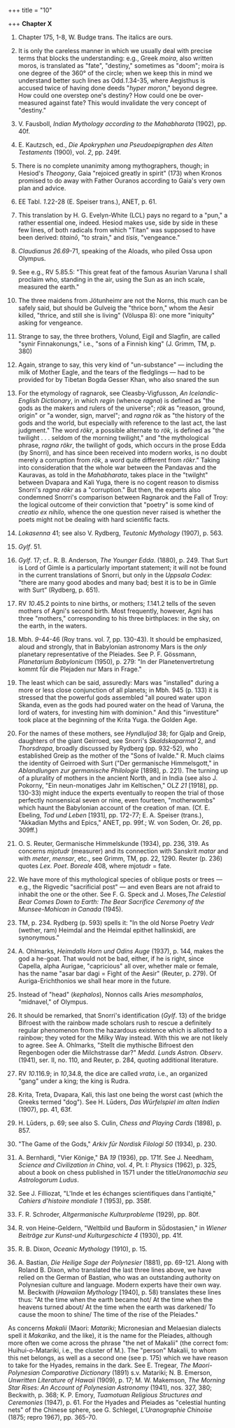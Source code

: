 +++
title = "10"

+++
**Chapter X**  


1. Chapter 175, 1-8, W. Budge trans. The italics are ours.

2. It is only the careless manner in which we usually deal with precise terms that blocks the understanding: e.g., Greek *moira*, also written moros, is translated as "fate", "destiny," sometimes as "doom"; moira is one degree of the 360° of the circle; when we keep this in mind we understand better such lines as Odd.*1*.34-35, where Aegisthus is accused twice of having done deeds "*hyper moron*," beyond degree. How could one overstep one's destiny? How could one be over-measured against fate? This would invalidate the very concept of "destiny."

3. V. Fausboll, *Indian Mythology according to the Mahabharata* \(1902\), pp. 40f.

4. E. Kautzsch, ed., *Die Apokryphen una Pseudoepigraphen des Alten Testaments* \(1900\), vol. *2*, pp. 249f.

5. There is no complete unanimity among mythographers, though; in Hesiod's *Theogony*, Gaia "rejoiced greatly in spirit" \(173\) when Kronos promised to do away with Father Ouranos according to Gaia's very own plan and advice.

6. EE Tabl. *1*.22-28 \(E. Speiser trans.\), ANET, p. 61.

7. This translation by H. G. Evelyn-White \(LCL\) pays no regard to a "pun," a rather essential one, indeed. Hesiod makes use, side by side in these few lines, of both radicals from which "Titan" was supposed to have been derived: *titainō*, "to strain," and *tisis*, "vengeance."

8. *Claudianus 26.69*-71, speaking of the Aloads, who piled Ossa upon Olympus.

9. See e.g., RV 5.85.5: "This great feat of the famous Asurian Varuna I shall proclaim who, standing in the air, using the Sun as an inch scale, measured the earth."

10. The three maidens from Jötunheimr are not the Norns, this much can be safely said, but should be Gulveig the "thrice born," whom the Aesir killed, "thrice, and still she is living" \(Völuspa 8\): one more "iniquity" asking for vengeance.

11. Strange to say, the three brothers, Volund, Eigil and Slagfin, are called "synir Finnakonungs," i.e., "sons of a Finnish king" \(J. Grimm, TM, p. 380\)

12. Again, strange to say, this very kind of "un-substance" — including the milk of Mother Eagle, and the tears of the fledglings — had to be provided for by Tibetan Bogda Gesser Khan, who also snared the sun

13. For the etymology of ragnarok, see Cleasby-Vigfusson, *An Icelandic-English Dictionary*, in which *regin* \(whence *ragna*\) is defined as "the gods as the makers and rulers of the universe"; *rök* as "reason, ground, origin" or "a wonder, sign, marvel"; and *ragna rök* as "the history of the gods and the world, but especially with reference to the last act, the last judgment." The word *rökr*, a possible alternate to *rök*, is defined as "the twilight . . . seldom of the morning twilight," and "the mythological phrase, *ragna rökr*, the twilight of gods, which occurs in the prose Edda \(by Snorri\), and has since been received into modern works, is no doubt merely a corruption from *rök*, a word quite different from *rökr*." Taking into consideration that the whole war between the Pandavas and the Kauravas, as told in the *Mahabharata*, takes place in the "twilght" between Dvapara and Kali Yuga, there is no cogent reason to dismiss Snorri's *ragna rökr* as a "corruption." But then, the experts also condemned Snorri's comparison between Ragnarok and the Fall of Troy: the logical outcome of their conviction that "poetry" is some kind of *creatio ex nihilo*, whence the one question never raised is whether the poets might not be dealing with hard scientific facts.

14. *Lokasenna* 41; see also V. Rydberg, *Teutonic* *Mythology* \(1907\), p. 563.

15. *Gylf*. 51.

16. *Gylf*. 17; cf.. R. B. Anderson, *The Younger Edda*. \(1880\), p. 249. That Surt is Lord of Gimle is a particularly important statement; it will not be found in the current translations of Snorri, but only in the *Uppsala Codex*: "there are many good abodes and many bad; best it is to be in Gimle with Surt” \(Rydberg, p. 651\).

17. RV *10*.45.2 points to nine births, or mothers; *1*.141.2 tells of the seven mothers of Agni's second birth. Most frequently, however, Agni has three "mothers," corresponding to his three birthplaces: in the sky, on the earth, in the waters.

18. Mbh. *9*-44-46 \(Roy trans. vol. 7, pp. 130-43\). It should be emphasized, aloud and strongly, that in Babylonian astronomy Mars is the *only* planetary representative of the Pleiades. See P. F. Gössmann, *Planetarium Babylonicum* \(1950\), p. 279: "In der Planetenvertretung kommt fṻr die Plejaden nur Mars in Frage."

19. The least which can be said, assuredly: Mars was "installed" during a more or less close conjunction of all planets; in Mbh. 945 \(p. 133\) it is stressed that the powerful gods assembled "all poured water upon Skanda, even as the gods had poured water on the head of Varuna, the lord of waters, for investing him with dominion." And this "investiture" took place at the beginning of the Krita Yuga. the Golden Age.

20. For the names of these mothers, see *Hyndluljod* 38; for Gjalp and Greip, daughters of the giant Geirroed, see Snorri's *Skaldskaparmal* 2, and *Thorsdrapa*, broadly discussed by Rydberg \(pp. 932-52\), who established Greip as the mother of the "Sons of Ivalde." R. Much claims the identity of Geirroed with Surt \("Der germanische Himmelsgott," in *Ablandlungen zur germanische Philologie* \[1898\], p. 221\). The turning up of a plurality of mothers in the ancient North, and in India \(see also J. Pokorny, "Ein neun-monatiges Jahr im Keltischen," OLZ *21* \[1918\], pp. 130-33\) might induce the experts eventually to reopen the trial of those perfectly nonsensical seven or nine, even fourteen, "motherwombs" which haunt the Babylonian account of the creation of man. \(Cf. E. Ebeling, *Tod und Leben* \[1931\], pp. 172-77; E. A. Speiser \(trans.\), "Akkadian Myths and Epics," ANET, pp. 99f.; W. von Soden, Or. *26*, pp. 309ff.\)

21. O. S. Reuter, Germanische Himmelskunde \(1934\), pp. 236, 319. As concerns *mjotudr* \(measurer\) and its connection with Sanskrit *matar* and with *meter*, *mensar*, etc., see Grimm, TM, pp. 22, 1290. Reuter \(p. 236\) quotes *Lex*. *Poet*. *Boreale* 408, where mjot*u*dr = fate.

22. We have more of this mythological species of oblique posts or trees — e.g., the Rigvedic "sacrificial post" — and even Bears are not afraid to inhabit the one or the other. See F. G. Speck and J. Moses,*The Celestial Bear Comes Down to Earth: The Bear Sacrifice* *Ceremony of the Munsee-Mohican in Canada* \(1945\).

23. TM, p. 234. Rydberg \(p. 593\) spells it: "In the old Norse Poetry *Vedr* \(wether, ram\) Heimdal and the Heimdal epithet hallinskidi, are synonymous."

24. A. Ohlmarks, *Heimdalls Horn und Odins Auge* \(1937\), p. 144, makes the god a he-goat. That would not be bad, either, if he is right, since Capella, alpha Aurigae, "capricious" all over, whether male or female, has the name "asar bar dagi = Fight of the Aesir" \(Reuter, p. 279\). Of Auriga-Erichthonios we shall hear more in the future.

25. Instead of "head" \(*kephalos*\), Nonnos calls Aries *mesomphalos*, "midnavel," of Olympus.

26. It should be remarked, that Snorri's identification \(*Gylf*. 13\) of the bridge Bifroest with the rainbow made scholars rush to rescue a definitely regular phenomenon from the hazardous existence which is allotted to a rainbow; they voted for the Milky Way instead. With this we are not likely to agree. See A. Ohlmarks, "Stellt die mythische Bifroest den Regenbogen oder die Milchstrasse dar?" *Medd. Lunds Astron. Observ*. \(1941\), ser. II, no. 110, and Reuter, p. 284, quoting additional literature.

27. RV *10*.116.9; in *10*,34.8, the dice are called *vrata*, i.e., an organized "gang" under a king; the king is Rudra.

28. Krita, Treta, Dvapara, Kali, this last one being the worst cast \(which the Greeks termed "dog"\). See H. Lūders, *Das Wūrfelspiel im alten Indien* \(1907\), pp. 41, 63f.

29. H. Lūders, p. 69; see also S. Culin, *Chess and Playing Cards* \(1898\), p. 857.

30. "The Game of the Gods," *Arkiv fūr Nordisk Filologi 50* \(1934\), p. 230.

31. A. Bernhardi, "Vier Könige," BA *19* \(1936\), pp. 171f. See J. Needham, *Science and Civilization in China*, vol. *4*, Pt. I: *Physics* \(1962\), p. 325, about a book on chess published in 1571 under the title*Uranomachia seu Astrologorum Ludus*.

32. See J. Filliozat, "L'Inde et les échanges scientifiques dans l'antiqité," *Cahiers d'histoire mondiale 1* \(1953\), pp. 358f.

33. F. R. Schroder, *Altgermanische Kulturprobleme* \(1929\), pp. 80f.

34. R. von Heine-Geldern, "Weltbild und Bauform in Sṻdostasien," in *Wiener Beiträge zur Kunst-und Kulturgeschicte 4* \(1930\), pp. 41f.

35. R. B. Dixon, *Oceanic Mythology* \(1910\), p. 15.

36. A. Bastian, *Die Heilige Sage der Polynesier* \(1881\), pp. 69-121. Along with Roland B. Dixon, who translated the last three lines above, we have relied on the German of Bastian, who was an outstanding authority on Polynesian culture and language. Modern experts have their own way. M. Beckwith \(*Hawaiian Mythology* \[1940\], p. 58\) translates these lines thus: "At the time when the earth became hot/ At the time when the heavens turned about/ At the time when the earth was darkened/ To cause the moon to shine/ The time of the rise of the Pleiades."

As concerns *Makalii* \(Maori: *Matariki*; Micronesian and Melaesian dialects spell it *Makarika*, and the like\), it is the name for the Pleiades, although more often we come across the phrase "the net of Makalii" \(the correct fom: Huihui-o-Matariki, i.e., the cluster of M.\). The "person" Makalii, to whom this net belongs, as well as a second one \(see p. 175\) which we have reason to take for the Hyades, remains in the dark. See E. Tregear, *The Maori-Polynesian Comparative Dictionary* \(1891\) s.v. Matariki; N. B. Emerson, *Unwritten Literature of Hawaii* \(1909\), p. 17; M. W. Makemson, *The* *Morning Star Rises: An Account of Polynesian Astronomy* \(1941\), nos. 327, 380; Beckwith, p. 368; K. P. Emory, *Tuamotuan Religious Structures and Ceremonies* \(1947\), p. 61. For the Hyades and Pleiades as "celestial hunting nets" of the Chinese sphere, see G. Schlegel, *L'Uranographie Chinoise* \(1875; repro 1967\), pp. 365-70.




